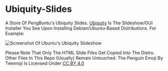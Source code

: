 # Ubiquity-Slides

A Store Of PengBuntu's Ubiquity Slides.
[Ubiquity](https://wiki.ubuntu.com/Ubiquity) Is The Slideshow/GUI Installer You See Upon Installing Debian/Ubuntu-Based Distributions. For Example:

![Screenshot Of Ubuntu's Ubiquity Slideshow](https://github.com/PengBuntu/Ubiquity-Slides/assets/74113025/fbd42d68-d9bf-497d-ab3d-25d5f3c77b5c)

Please Note That Only The HTML Slide Files Get Copied Into The Distro. Other Files In This Repo (Usually) Remain Untouched.
The Penguin Emoji By Twemoji Is Licensed Under [CC BY 4.0](http://creativecommons.org/licenses/by/4.0/)
